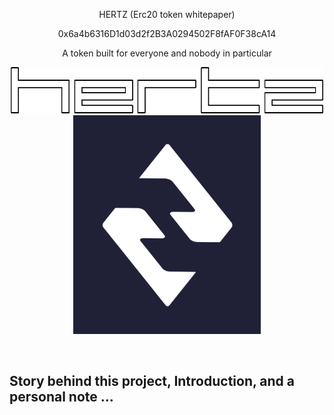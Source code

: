 
<p align="center">HERTZ (Erc20 token whitepaper)</p>
<p align="center">0x6a4b6316D1d03d2f2B3A0294502F8fAF0F38cA14</p>
<p align="center">A token built for everyone and nobody in particular</p>



<p align="center">
  
  <img src="https://raw.githubusercontent.com/olejardamir/Hertz/master/mainWebPage/img/letters.png" width="500" title="Letters">
  <img src="https://raw.githubusercontent.com/olejardamir/Hertz/master/hertz-1ETH.png" width="300" title="Logo">
</p>

<br>

## Story behind this project, Introduction, and a personal note ...
 
